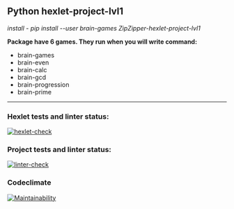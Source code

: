 ## Python hexlet-project-lvl1 

*install - pip install --user brain-games ZipZipper-hexlet-project-lvl1*

**Package have 6 games. They run when you will write command:**
- brain-games
- brain-even
- brain-calc
- brain-gcd
- brain-progression
- brain-prime


___

### Hexlet tests and linter status:
[![hexlet-check](https://github.com/ZipZipper/python-project-lvl1/actions/workflows/hexlet-check.yml/badge.svg)](https://github.com/ZipZipper/python-project-lvl1/actions/workflows/hexlet-check.yml)

### Project tests and linter status:
[![linter-check](https://github.com/ZipZipper/python-project-lvl1/actions/workflows/brain-games.yml/badge.svg)](https://github.com/ZipZipper/python-project-lvl1/actions/workflows/brain-games.yml)

### Codeclimate
[![Maintainability](https://api.codeclimate.com/v1/badges/5a7443afee9feedfdc9a/maintainability)](https://codeclimate.com/github/ZipZipper/python-project-lvl1/maintainability)
